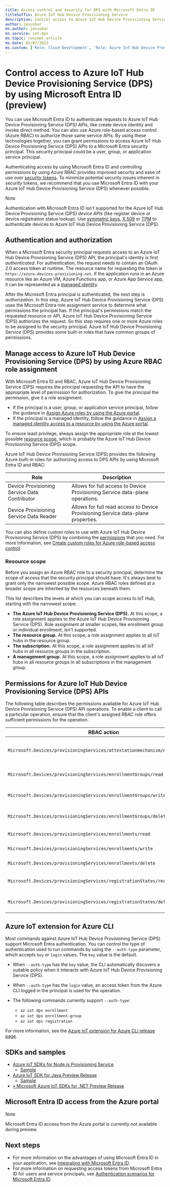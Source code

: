 ```yaml
---
title: Access control and security for DPS with Microsoft Entra ID
titleSuffix: Azure IoT Hub Device Provisioning Service
description: Control access to Azure IoT Hub Device Provisioning Service (DPS) for back-end apps. Includes information about Microsoft Entra ID and RBAC.
author: jesusbar
ms.author: jesusbar
ms.service: iot-dps
ms.topic: concept-article
ms.date: 02/07/2022
ms.custom: ['Role: Cloud Development', 'Role: Azure IoT Hub Device Provisioning Service (DPS)', 'Role: Operations', devx-track-csharp, devx-track-azurecli]
---
```


# Control access to Azure IoT Hub Device Provisioning Service (DPS) by using Microsoft Entra ID (preview)

You can use Microsoft Entra ID to authenticate requests to Azure IoT Hub Device Provisioning Service (DPS) APIs, like create device identity and invoke direct method. You can also use Azure role-based access control (Azure RBAC) to authorize those same service APIs. By using these technologies together, you can grant permissions to access Azure IoT Hub Device Provisioning Service (DPS) APIs to a Microsoft Entra security principal. This security principal could be a user, group, or application service principal.

Authenticating access by using Microsoft Entra ID and controlling permissions by using Azure RBAC provides improved security and ease of use over [security tokens](how-to-control-access.md). To minimize potential security issues inherent in security tokens, we recommend that you use Microsoft Entra ID with your Azure IoT Hub Device Provisioning Service (DPS) whenever possible. 

> [!NOTE]
> Authentication with Microsoft Entra ID isn't supported for the Azure IoT Hub Device Provisioning Service (DPS)  *device APIs* (like register device or device registration status lookup). Use [symmetric keys](concepts-symmetric-key-attestation.md), [X.509](concepts-x509-attestation.md) or [TPM](concepts-tpm-attestation.md) to authenticate devices to Azure IoT Hub Device Provisioning Service (DPS).

## Authentication and authorization

When a Microsoft Entra security principal requests access to an Azure IoT Hub Device Provisioning Service (DPS) API, the principal's identity is first *authenticated*. For authentication, the request needs to contain an OAuth 2.0 access token at runtime. The resource name for requesting the token is `https://azure-devices-provisioning.net`. If the application runs in an Azure resource like an Azure VM, Azure Functions app, or Azure App Service app, it can be represented as a [managed identity](../active-directory/managed-identities-azure-resources/how-managed-identities-work-vm.md). 

After the Microsoft Entra principal is authenticated, the next step is *authorization*. In this step, Azure IoT Hub Device Provisioning Service (DPS) uses the Microsoft Entra role assignment service to determine what permissions the principal has. If the principal's permissions match the requested resource or API, Azure IoT Hub Device Provisioning Service (DPS) authorizes the request. So this step requires one or more Azure roles to be assigned to the security principal. Azure IoT Hub Device Provisioning Service (DPS) provides some built-in roles that have common groups of permissions.

## Manage access to Azure IoT Hub Device Provisioning Service (DPS) by using Azure RBAC role assignment

With Microsoft Entra ID and RBAC, Azure IoT Hub Device Provisioning Service (DPS) requires the principal requesting the API to have the appropriate level of permission for authorization. To give the principal the permission, give it a role assignment. 

- If the principal is a user, group, or application service principal, follow the guidance in [Assign Azure roles by using the Azure portal](../role-based-access-control/role-assignments-portal.md).
- If the principal is a managed identity, follow the guidance in [Assign a managed identity access to a resource by using the Azure portal](../active-directory/managed-identities-azure-resources/howto-assign-access-portal.md).

To ensure least privilege, always assign the appropriate role at the lowest possible [resource scope](#resource-scope), which is probably the Azure IoT Hub Device Provisioning Service (DPS) scope.

Azure IoT Hub Device Provisioning Service (DPS) provides the following Azure built-in roles for authorizing access to DPS APIs by using Microsoft Entra ID and RBAC:

| Role | Description |
| ---- | ----------- |
| Device Provisioning Service Data Contributor | Allows for full access to Device Provisioning Service data-plane operations. |
| Device Provisioning Service Data Reader | Allows for full read access to Device Provisioning Service data-plane properties. |

You can also define custom roles to use with Azure IoT Hub Device Provisioning Service (DPS) by combining the [permissions](#permissions-for-azure-iot-hub-device-provisioning-service-dps-apis) that you need. For more information, see [Create custom roles for Azure role-based access control](../role-based-access-control/custom-roles.md).

### Resource scope

Before you assign an Azure RBAC role to a security principal, determine the scope of access that the security principal should have. It's always best to grant only the narrowest possible scope. Azure RBAC roles defined at a broader scope are inherited by the resources beneath them.

This list describes the levels at which you can scope access to IoT Hub, starting with the narrowest scope:

- **The Azure IoT Hub Device Provisioning Service (DPS).** At this scope, a role assignment applies to the Azure IoT Hub Device Provisioning Service (DPS). Role assignment at smaller scopes, like enrollment group or individual enrollment, isn't supported.
- **The resource group.** At this scope, a role assignment applies to all IoT hubs in the resource group.
- **The subscription.** At this scope, a role assignment applies to all IoT hubs in all resource groups in the subscription.
- **A management group.** At this scope, a role assignment applies to all IoT hubs in all resource groups in all subscriptions in the management group.

## Permissions for Azure IoT Hub Device Provisioning Service (DPS) APIs

The following table describes the permissions available for Azure IoT Hub Device Provisioning Service (DPS) API operations. To enable a client to call a particular operation, ensure that the client's assigned RBAC role offers sufficient permissions for the operation.

| RBAC action | Description |
|-|-|
| `Microsoft.Devices/provisioningServices/attestationmechanism/details/action` | Fetch attestation mechanism details |
| `Microsoft.Devices/provisioningServices/enrollmentGroups/read`  | Read enrollment groups |
| `Microsoft.Devices/provisioningServices/enrollmentGroups/write`  | Write enrollment groups |
| `Microsoft.Devices/provisioningServices/enrollmentGroups/delete`  | Delete enrollment groups |
| `Microsoft.Devices/provisioningServices/enrollments/read`  | Read enrollments |
| `Microsoft.Devices/provisioningServices/enrollments/write`  | Write enrollments |
| `Microsoft.Devices/provisioningServices/enrollments/delete`  | Delete enrollments |
| `Microsoft.Devices/provisioningServices/registrationStates/read`  | Read registration states |
| `Microsoft.Devices/provisioningServices/registrationStates/delete`  | Delete registration states |


## Azure IoT extension for Azure CLI

Most commands against Azure IoT Hub Device Provisioning Service (DPS) support Microsoft Entra authentication. You can control the type of authentication used to run commands by using the `--auth-type` parameter, which accepts `key` or `login` values. The `key` value is the default.

- When `--auth-type` has the `key` value, the CLI automatically discovers a suitable policy when it interacts with Azure IoT Hub Device Provisioning Service (DPS).

- When `--auth-type` has the `login` value, an access token from the Azure CLI logged in the principal is used for the operation.

- The following commands currently support `--auth-type`:
  - `az iot dps enrollment`
  - `az iot dps enrollment-group`
  - `az iot dps registration`

For more information, see the [Azure IoT extension for Azure CLI release page](https://github.com/Azure/azure-iot-cli-extension/releases/tag/v0.13.0).

## SDKs and samples

- [Azure IoT SDKs for Node.js Provisioning Service](https://aka.ms/IoTDPSNodeJSSDKRBAC)
    - [Sample](https://aka.ms/IoTDPSNodeJSSDKRBACSample)
- [Azure IoT SDK for Java Preview Release ](https://aka.ms/IoTDPSJavaSDKRBAC)
    - [Sample](https://github.com/Azure/azure-iot-sdk-java/tree/preview/provisioning/provisioning-service-client-samples)
- [•	Microsoft Azure IoT SDKs for .NET Preview Release](https://aka.ms/IoTDPScsharpSDKRBAC)

<a name='azure-ad-access-from-the-azure-portal'></a>

## Microsoft Entra ID access from the Azure portal

>[!NOTE]
>Microsoft Entra ID access from the Azure portal is currently not available during preview.

## Next steps

- For more information on the advantages of using Microsoft Entra ID in your application, see [Integrating with Microsoft Entra ID](../active-directory/develop/how-to-integrate.md).
- For more information on requesting access tokens from Microsoft Entra ID for users and service principals, see [Authentication scenarios for Microsoft Entra ID](../active-directory/develop/authentication-vs-authorization.md).
